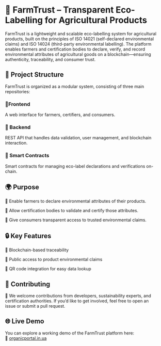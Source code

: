 # 🌱 FarmTrust – Transparent Eco-Labelling for Agricultural Products

FarmTrust is a lightweight and scalable eco-labelling system for agricultural products, built on the principles of ISO 14021 (self-declared environmental claims) and ISO 14024 (third-party environmental labelling). The platform enables farmers and certification bodies to declare, verify, and record environmental attributes of agricultural goods on a blockchain—ensuring authenticity, traceability, and consumer trust.

## 🧩 Project Structure

FarmTrust is organized as a modular system, consisting of three main repositories:

### 🔸Frontend
A web interface for farmers, certifiers, and consumers.

### 🔸 Backend 
REST API that handles data validation, user management, and blockchain interaction.

### 🔸 Smart Contracts  
Smart contracts for managing eco-label declarations and verifications on-chain.

## 🌍 Purpose
🔸 Enable farmers to declare environmental attributes of their products.

🔸 Allow certification bodies to validate and certify those attributes.

🔸 Give consumers transparent access to trusted environmental claims.


## 🔒 Key Features

🔸 Blockchain-based traceability

🔸 Public access to product environmental claims

🔸 QR code integration for easy data lookup


## 🚀 Contributing

🔸 We welcome contributions from developers, sustainability experts, and certification authorities. If you’d like to get involved, feel free to open an issue or submit a pull request.

## 🌐 Live Demo

You can explore a working demo of the FarmTrust platform here:  
🔗 [organicportal.in.ua](https://organicportal.in.ua/)
